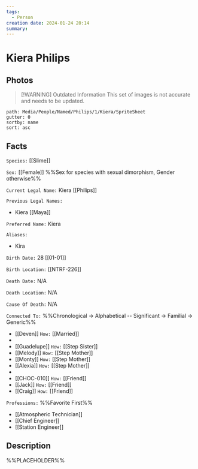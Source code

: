 ```yaml
---
tags:
  - Person
creation date: 2024-01-24 20:14
summary:
---
```

# Kiera Philips

## Photos


> [!WARNING] Outdated Information
> This set of images is not accurate and needs to be updated.

```img-gallery
path: Media/People/Named/Philips/1/Kiera/SpriteSheet
gutter: 0
sortby: name
sort: asc
```

## Facts

`Species:` [[Slime]]

`Sex:` [[Female]] %%Sex for species with sexual dimorphism, Gender otherwise%%

`Current Legal Name:` Kiera [[Philips]]

`Previous Legal Names:`
- Kiera [[Maya]]

`Preferred Name:` Kiera

`Aliases:`
- Kira

`Birth Date:` 28 [[01-01]]

`Birth Location:` [[NTRF-226]]

`Death Date:` N/A

`Death Location:` N/A

`Cause Of Death:` N/A

`Connected To:` %%Chronological -> Alphabetical -- Significant -> Familial -> Generic%%
- [[Deven]] `How:` [[Married]]
- 
- [[Guadelupe]] `How:` [[Step Sister]]
- [[Melody]] `How:` [[Step Mother]]
- [[Monty]] `How:` [[Step Mother]]
- [[Alexia]] `How:` [[Step Mother]]
- 
- [[CHOC-010]] `How:` [[Friend]]
- [[Jack]] `How:` [[Friend]]
- [[Craig]] `How:` [[Friend]]

`Professions:` %%Favorite First%%
- [[Atmospheric Technician]]
- [[Chief Engineer]]
- [[Station Engineer]]

## Description

%%PLACEHOLDER%%
